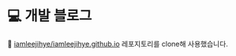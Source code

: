 # 💻 개발 블로그

🎨 [iamleejihye/iamleejihye.github.io](https://github.com/iamleejihye/iamleejihye.github.io) 레포지토리를 clone해 사용했습니다. 